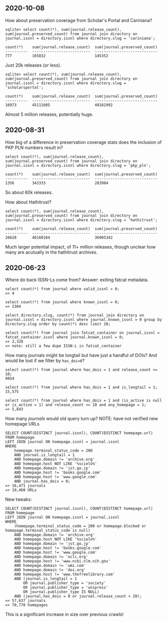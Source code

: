 
## 2020-10-08

How about preservation coverage from Scholar's Portal and Cariniana?


    sqlite> select count(*), sum(journal.release_count), sum(journal.preserved_count) from journal join directory on journal.issnl = directory.issnl where directory.slug = 'cariniana';

    count(*)    sum(journal.release_count)  sum(journal.preserved_count)
    ----------  --------------------------  ----------------------------
    777         165832                      145352                      

Just 20k releases (or less).


    sqlite> select count(*), sum(journal.release_count), sum(journal.preserved_count) from journal join directory on journal.issnl = directory.issnl where directory.slug = 'scholarsportal';

    count(*)    sum(journal.release_count)  sum(journal.preserved_count)
    ----------  --------------------------  ----------------------------
    16973       45111605                    40182992                    

Almost 5 million releases, potentially huge.

## 2020-08-31

How big of a difference in preservation coverage stats does the inclusion of
PKP PLN numbers result in?

    select count(*), sum(journal.release_count), sum(journal.preserved_count) from journal join directory on journal.issnl = directory.issnl where directory.slug = 'pkp_pln';

    count(*)    sum(journal.release_count)  sum(journal.preserved_count)
    ----------  --------------------------  ----------------------------
    1356        343333                      283984                      

So about 60k releases.

How about Hathitrust?

    select count(*), sum(journal.release_count), sum(journal.preserved_count) from journal join directory on journal.issnl = directory.issnl where directory.slug = 'hathitrust';

    count(*)    sum(journal.release_count)  sum(journal.preserved_count)
    ----------  --------------------------  ----------------------------
    26628       48160184                    36905342

Much larger potential impact, of 11+ million releases, though unclear how many
are acutually in the hathitrust archives.

## 2020-06-23

Where do back ISSN-Ls come from? Answer: exiting fatcat metadata.

    select count(*) from journal where valid_issnl = 0;
    => 4

    select count(*) from journal where known_issnl = 0;
    => 2304

    select directory.slug, count(*) from journal join directory on journal.issnl = directory.issnl where journal.known_issnl = 0 group by directory.slug order by count(*) desc limit 20;

    select count(*) from journal join fatcat_container on journal.issnl = fatcat_container.issnl where journal.known_issnl = 0;
    => 2,328
    => note: still a few dupe ISSN-L in fatcat_container


How many journals might be longtail but have just a handful of DOIs? And would
be lost if we filter by `has_doi=0`?

    select count(*) from journal where has_dois = 1 and release_count <= 10;
    9054

    select count(*) from journal where has_dois = 1 and is_longtail = 1;
    15,575

    select count(*) from journal where has_dois = 1 and (is_active is null or is_active = 1) and release_count <= 10 and any_homepage = 1;
    => 5,843

How many *journals* would old query turn up? NOTE: have not verified new homepage URLs

    SELECT COUNT(DISTINCT journal.issnl), COUNT(DISTINCT homepage.url)
    FROM homepage
    LEFT JOIN journal ON homepage.issnl = journal.issnl
    WHERE
        homepage.terminal_status_code = 200
        AND journal.is_longtail = 1
        AND homepage.domain != 'archive.org'
        AND homepage.host NOT LIKE '%scielo%'
        AND homepage.domain != 'jst.go.jp'
        AND homepage.host != 'books.google.com'
        AND homepage.host != 'www.google.com'
        AND journal.has_dois = 0;
    => 16,471 journals
    => 19,460 URLs

New tweaks:

    SELECT COUNT(DISTINCT journal.issnl), COUNT(DISTINCT homepage.url)
    FROM homepage
    LEFT JOIN journal ON homepage.issnl = journal.issnl
    WHERE
        (homepage.terminal_status_code = 200 or homepage.blocked or homepage.terminal_status_code is null)
        AND homepage.domain != 'archive.org'
        AND homepage.host NOT LIKE '%scielo%'
        AND homepage.domain != 'jst.go.jp'
        AND homepage.host != 'books.google.com'
        AND homepage.host != 'www.google.com'
        AND homepage.domain != 'oclc.org'
        AND homepage.host != 'www.ncbi.nlm.nih.gov'
        AND homepage.domain != 'umi.com'
        AND homepage.domain != 'doi.org'
        AND homepage.host != 'www.thefreelibrary.com'
        AND (journal.is_longtail = 1
            OR journal.publisher_type = 'society'
            OR journal.publisher_type = 'unipress' 
            OR journal.publisher_type IS NULL)
        AND (journal.has_dois = 0 or journal.release_count < 20);
    => 57,637 journals
    => 70,770 homepages

This is a significant increase in size over previous crawls!

